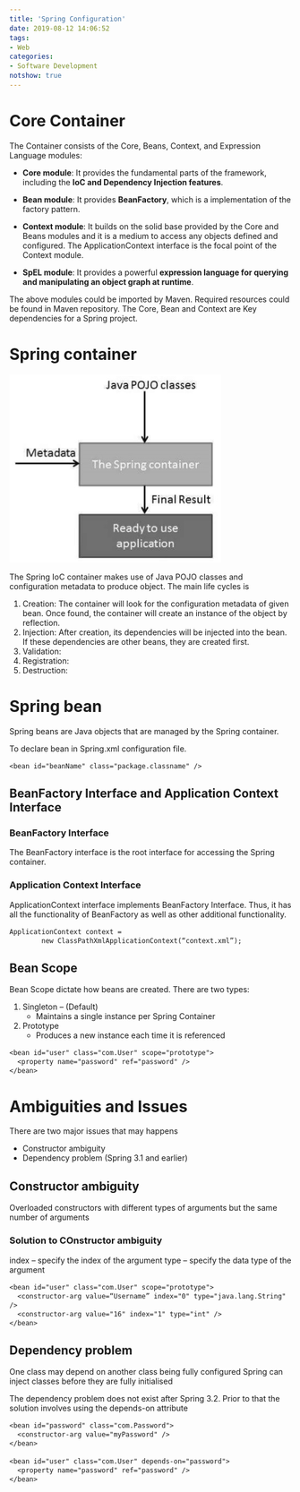 ```yaml
---
title: 'Spring Configuration'
date: 2019-08-12 14:06:52
tags: 
- Web
categories: 
- Software Development
notshow: true
---
```




# Core Container

The Container consists of the Core, Beans, Context, and Expression Language modules:

- **Core module**: It provides the fundamental parts of the framework, including the **IoC and Dependency Injection features**.

- **Bean module**: It provides **BeanFactory**, which is a implementation of the factory pattern.

- **Context module**: It builds on the solid base provided by the Core and Beans modules and it is a medium to access any objects defined and configured. The ApplicationContext interface is the focal point of the Context module.

- **SpEL module**: It provides a powerful **expression language for querying and manipulating an object graph at runtime**.

The above modules could be imported by Maven. Required resources could be found in Maven repository. The Core, Bean and Context are Key dependencies for a Spring project.


# Spring container
![Spring Container](img/Spring_Container.png)

The Spring IoC container makes use of Java POJO classes and configuration metadata to produce object. The main life cycles is 
1. Creation: The container will look for the configuration metadata of given bean. Once found, the container will create an instance of the object by reflection.
2. Injection: After creation, its dependencies will be injected into the bean. If these dependencies are other beans, they are created first.
3. Validation:
4. Registration:
5. Destruction:



# Spring bean
Spring beans are Java objects that are managed by the Spring container.

To declare bean in Spring.xml configuration file.
```
<bean id="beanName" class="package.classname" />
```

## BeanFactory Interface and Application Context Interface

### BeanFactory Interface
The BeanFactory interface is the root interface for accessing the Spring container.



### Application Context Interface
ApplicationContext interface implements BeanFactory Interface. Thus, it has all the functionality of BeanFactory as well as other additional functionality.
```
ApplicationContext context = 
        new ClassPathXmlApplicationContext(“context.xml”);
```



## Bean Scope
Bean Scope dictate how beans are created. There are two types:
1. Singleton – (Default)
   - Maintains a single instance per Spring Container
2. Prototype
   - Produces a new instance each time it is referenced

```
<bean id="user" class="com.User" scope="prototype">
  <property name="password" ref="password" />
</bean>
```


# Ambiguities and Issues
There are two major issues that may happens
- Constructor ambiguity
- Dependency problem (Spring 3.1 and earlier)
  
## Constructor ambiguity
Overloaded constructors with different types of arguments but the same number of arguments

### Solution to COnstructor ambiguity
index – specify the index of the argument
type – specify the data type of the argument

```
<bean id="user" class="com.User" scope="prototype">
  <constructor-arg value=“Username” index="0" type="java.lang.String" />
  <constructor-arg value="16" index="1" type="int" />
</bean>
```

## Dependency problem
One class may depend on another class being fully configured
Spring can inject classes before they are fully initialised

The dependency problem does not exist after Spring 3.2. Prior to that the solution involves using the depends-on attribute

```
<bean id="password" class="com.Password">
  <constructor-arg value="myPassword" />
</bean>

<bean id="user" class="com.User" depends-on="password">
  <property name="password" ref="password" />
</bean>

```